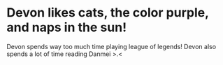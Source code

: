 # Devon likes cats, the color purple, and naps in the sun! #
Devon spends way too much time playing league of legends!
Devon also spends a lot of time reading Danmei >.<
